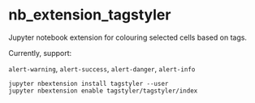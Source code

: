 # nb_extension_tagstyler
Jupyter notebook extension for colouring selected cells based on tags.

Currently, support:

`alert-warning`, `alert-success`, `alert-danger`, `alert-info`



```
jupyter nbextension install tagstyler --user
jupyter nbextension enable tagstyler/tagstyler/index
```
